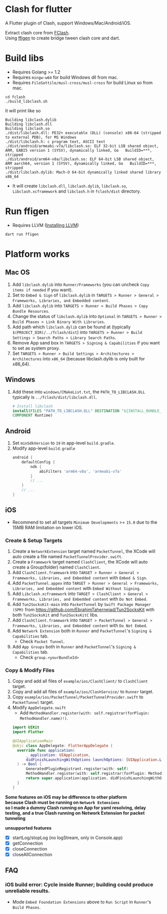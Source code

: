 # Clash for flutter
A Flutter plugin of Clash, support Windows/Mac/Android/iOS.  

Extract clash core from [FClash](https://github.com/Fclash/Fclash).  
Using [ffigen](https://pub.dev/packages/ffigen) to create bridge tween clash core and dart.  

# Build libs
* Requires Golang >= 1.2
* Requires `mingw-w64` for build Windows dll from mac.
* Requires `FiloSottile/musl-cross/musl-cross` for build Linux so from mac.

```shell
cd fclash
./build_libclash.sh
```
It will print like so
```shell
Building libclash.dylib
Building libclash.dll
Building libclash.so
./dist/libclash.dll: PE32+ executable (DLL) (console) x86-64 (stripped to external PDB), for MS Windows
./dist/libclash.h: c program text, ASCII text
./dist/android/armeabi-v7a/libclash.so: ELF 32-bit LSB shared object, ARM, EABI5 version 1 (SYSV), dynamically linked, Go   BuildID=***, stripped
./dist/android/arm64-v8a/libclash.so: ELF 64-bit LSB shared object, ARM aarch64, version 1 (SYSV), dynamically linked, Go   BuildID=***, stripped
./dist/libclash.dylib: Mach-O 64-bit dynamically linked shared library x86_64
```
* It will create `libclash.dll`, `libclash.dylib`, `libclash.so`, `Libclash.xcframework` and `libclash.h` in `fclash/dist` directory.

# Run ffigen
* Requires LLVM ([Installing LLVM](https://pub.dev/packages/ffigen#installing-llvm))
```shell
dart run ffigen
```

# Platform works
## Mac OS
1. Add `libclash.dylib` into `Runner/Frameworks` (you can uncheck `Copy items if needed` if you want).
2. Set to `Embed & Sign` of `libclash.dylib` in `TARGETS > Runner > General > Frameworks, Libraries, and Embedded content`.
3. Add `libclash.dylib` into `TARGETS > Runner > Build Phases > Copy Bundle Resources`.
4. Change the status of `libclash.dylib` into `Optional` in `TARGETS > Runner > Build Phases > Link Binary With Libraries`.
5. Add path which `libclash.dylib` can be found at (typically `$(PROJECT_DIR)/../fclash/dist`) into `TARGETS > Runner > Build Settings > Search Paths > Library Search Paths`.
6. Remove App sand box in `TARGETS > Signing & Capabilities` if you want to set as system proxy.
7. Set `TARGETS > Runner > Build Settings > Architectures > Architectures` into `x86_64` (because libclash.dylib is only built for x86_64).

## Windows
1. Add these into `windows/CMakeList.txt`, the `PATH_TO_LIBCLASH.DLL` typically is `../fclash/dist/libclash.dll`.
    ```cmake
    # Install libclash
    install(FILES "PATH_TO_LIBCLASH.DLL" DESTINATION "${INSTALL_BUNDLE_LIB_DIR}"
    COMPONENT Runtime)
    ```

## Android
1. Set `minSdkVersion` to `19` in app-level `build.gradle`.
2. Modify app-level `build.gradle`
    ```gradle
    android {
        defaultConfig {
            ndk {
                abiFilters 'arm64-v8a', 'armeabi-v7a'
            }
            // ...
        }
        // ...
    }
    ```

## iOS
* Recommend to set all targets `Minimum Developments` >= `15.0` due to the 15MB RAM limitation on lower iOS.
### Create & Setup Targets
1. Create a `NetworkExtension` target named `PacketTunnel`, the XCode will auto create a file named `PacketTunnelProvider.swift`.
2. Create a `Framework` target named `ClashClient`, the XCode will auto create a Group(folder) named `ClashClient`.
3. Add `ClashClient.framework` into `TARGET > Runner > General > Frameworks, Libraries, and Embedded content` with `Embed & Sign`.
4. Add `PacketTunnel.appex` into `TARGET > Runner > General > Frameworks, Libraries, and Embedded content` with `Embed Without Signing`.
5. Add `Libclash.xcframework` into `TARGET > ClashClient > General > Frameworks, Libraries, and Embedded content` with `Do Not Embed`.
6. Add `Tun2SocksKit-main` into `PacketTunnel` by `Swift Package Manager (SPM)` from https://github.com/EbrahimTahernejad/Tun2SocksKit with both `Tun2SocksKit` and `Tun2SocksKitC` libs.
7. Add `ClashClient.framework` into `TARGET > PacketTunnel > General > Frameworks, Libraries, and Embedded content` with `Do Not Embed`.
8. Add `Network Extension` both in `Runner` and `PacketTunnel`'s `Signing & Capabilities` tab.
    * Check `Packet Tunnel`.
9. Add `App Groups` both in `Runner` and `PacketTunnel`'s `Signing & Capabilities` tab.
    * Check `group.<yourBundleId>`
### Copy & Modify Files
1. Copy and add all files of `example/ios/ClashClient/` to `ClashClient` target.
2. Copy and add all files of `example/ios/ClashService/` to `Runner` target.
3. Copy `example/ios/PacketTunnel/PacketTunnelProvider.swift` to `PacketTunnel` target.
4. Modify `AppDelegate.swift`
   * Add ```MethodHandler.register(with: self.registrar(forPlugin: MethodHandler.name)!)```.
   ```swift
   import UIKit
   import Flutter

   @UIApplicationMain
   @objc class AppDelegate: FlutterAppDelegate {
     override func application(
         _ application: UIApplication,
         didFinishLaunchingWithOptions launchOptions: [UIApplication.LaunchOptionsKey: Any]?
     ) -> Bool {
         GeneratedPluginRegistrant.register(with: self)
         MethodHandler.register(with: self.registrar(forPlugin: MethodHandler.name)!)
         return super.application(application, didFinishLaunchingWithOptions: launchOptions)
     }
   }
    ```

**Some features on iOS may be difference to other platform**  
**because Clash must be running on `Network Extensions`**  
**so I made a dummy Clash running on App for yaml resolving, delay testing, and a true Clash running on Network Extension for packet tunneling**  

**unsupported features**
- [x] startLog/stopLog (no logStream, only in Console.app)
- [x] getConnection
- [x] closeConnection
- [x] closeAllConnection  

## FAQ
### iOS build error: Cycle inside Runner; building could produce unreliable results.
* Mode `Embed Foundation Extensions` above to `Run Script` in `Runner`'s `Build Phases`.